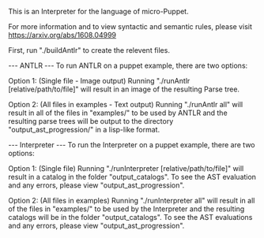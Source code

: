 This is an Interpreter for the language of micro-Puppet.

For more information and to view syntactic and semantic rules, please visit https://arxiv.org/abs/1608.04999

First, run "./buildAntlr" to create the relevent files.

--- ANTLR ---
To run ANTLR on a puppet example, there are two options:

Option 1: (Single file - Image output)
Running "./runAntlr [relative/path/to/file]" will result in an image of the resulting Parse tree.

Option 2: (All files in examples - Text output)
Running "./runAntlr all" will result in all of the files in "examples/" to be used by ANTLR and the resulting parse trees will be output to the directory "output_ast_progression/" in a lisp-like format.

--- Interpreter ---
To run the Interpreter on a puppet example, there are two options:

Option 1: (Single file)
Running "./runInterpreter [relative/path/to/file]" will result in a catalog in the folder "output_catalogs". To see the AST evaluation and any errors, please view "output_ast_progression".

Option 2: (All files in examples)
Running "./runInterpreter all" will result in all of the files in "examples/" to be used by the Interpreter and the resulting catalogs will be in the folder "output_catalogs". To see the AST evaluations and any errors, please view "output_ast_progression".